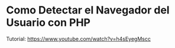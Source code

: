 # Como Detectar el Navegador del Usuario con PHP
Tutorial: https://www.youtube.com/watch?v=h4sEyegMscc
